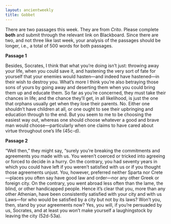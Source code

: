 ```yaml
---
layout: ancientweekly
title: Gobbet 
---
```

There are two passages this week. They are from *Crito*. Please complete **both** and submit through the relevant link on Blackboard. Since there are two, and not three like last week, your analysis of the passages should be longer, i.e., a total of 500 words for both passages. 

**Passage 1**

Besides, Socrates, I think that what you’re doing isn’t just: throwing away your life, when you could save it, and hastening the very sort of fate for yourself that your enemies would hasten—and indeed have hastened—in their wish to destroy you. What’s more I think you’re also betraying those sons of yours by going away and deserting them when you could bring them up and educate them. So far as you’re concerned, they must take their chances in life; and the chance they’ll get, in all likelihood, is just the one that orphans usually get when they lose their parents. No. Either one shouldn’t have children at all, or one ought to see their upbringing and education through to the end. But you seem to me to be choosing the easiest way out, whereas one should choose whatever a good and brave man would choose—particularly when one claims to have cared about virtue throughout one’s life (45c-d).


**Passage 2**

“Well then,” they might say, “surely you’re breaking the commitments and agreements you made with us. You weren’t coerced or tricked into agreeing or forced to decide in a hurry. On the contrary, you had seventy years in which you could have left if you weren’t satisfied with us or if you thought those agreements unjust. You, however, preferred neither Sparta nor Crete—places you often say have good law and order—nor any other Greek or foreign city. On the contrary, you went abroad less often than the lame, the blind, or other handicapped people. Hence it’s clear that you, more than any other Athenian, have been consistently satisfied with your city and with us Laws—for who would be satisfied by a city but not by its laws? Won’t you, then, stand by your agreements now? Yes, you will, if you’re persuaded by us, Socrates, and at least you won’t make yourself a laughingstock by leaving the city (52d-53a).

